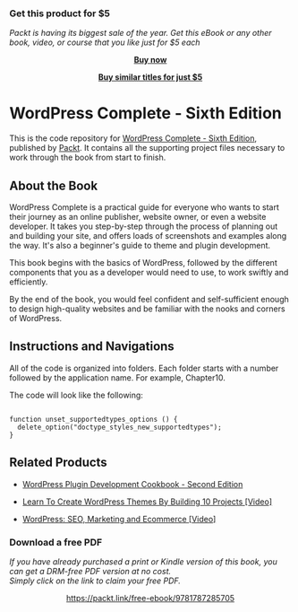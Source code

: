 
### Get this product for $5

<i>Packt is having its biggest sale of the year. Get this eBook or any other book, video, or course that you like just for $5 each</i>


<b><p align='center'>[Buy now](https://packt.link/9781787285705)</p></b>


<b><p align='center'>[Buy similar titles for just $5](https://subscription.packtpub.com/search)</p></b>


# WordPress Complete - Sixth Edition

This is the code repository for [WordPress Complete - Sixth Edition](https://www.packtpub.com/application-development/wordpress-complete-fifth-edition?utm_source=GitHub&utm_medium=repo&utm_campaign=9781787285705), published by [Packt](https://www.packtpub.com). It contains all the supporting project files necessary to work through the book from start to finish.

## About the Book

WordPress Complete is a practical guide for everyone who wants to start their journey as an online publisher, website owner, or even a website developer. It takes you step-by-step through the process of planning out and building your site, and offers loads of screenshots and examples along the way. It's also a beginner's guide to theme and plugin development.

This book begins with the basics of WordPress, followed by the different components that you as a developer would need to use, to work swiftly and efficiently.

By the end of the book, you would feel confident and self-sufficient enough to design high-quality websites and be familiar with the nooks and corners of WordPress.

## Instructions and Navigations
All of the code is organized into folders. Each folder starts with a number followed by the application name. For example, Chapter10.



The code will look like the following:
```

function unset_supportedtypes_options () {
  delete_option("doctype_styles_new_supportedtypes");
}

```

## Related Products
* [WordPress Plugin Development Cookbook - Second Edition](https://www.packtpub.com/web-development/wordpress-plugin-development-cookbook-second-edition?utm_source=GitHub&utm_medium=repo&utm_campaign=9781788291187)

* [Learn To Create WordPress Themes By Building 10 Projects [Video]](https://www.packtpub.com/web-development/learn-create-wordpress-themes-building-10-projects-video?utm_source=GitHub&utm_medium=repo&utm_campaign=9781787123373)

* [WordPress: SEO, Marketing and Ecommerce [Video]](https://www.packtpub.com/web-development/wordpress-seo-marketing-and-ecommerce-video?utm_source=GitHub&utm_medium=repo&utm_campaign=9781787281097)




### Download a free PDF

 <i>If you have already purchased a print or Kindle version of this book, you can get a DRM-free PDF version at no cost.<br>Simply click on the link to claim your free PDF.</i>
<p align="center"> <a href="https://packt.link/free-ebook/9781787285705">https://packt.link/free-ebook/9781787285705 </a> </p>